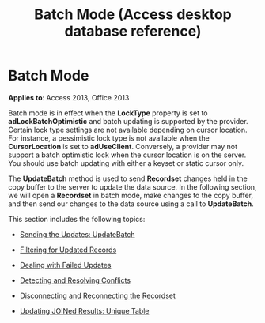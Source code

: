 ﻿---
title: Batch Mode (Access desktop database reference)
TOCTitle: Batch Mode
ms:assetid: b73921f6-5a12-9b26-ea65-99b32dd763f6
ms:mtpsurl: https://msdn.microsoft.com/library/JJ249883(v=office.15)
ms:contentKeyID: 48547294
ms.date: 09/18/2015
mtps_version: v=office.15
---

# Batch Mode


**Applies to**: Access 2013, Office 2013

Batch mode is in effect when the **LockType** property is set to **adLockBatchOptimistic** and batch updating is supported by the provider. Certain lock type settings are not available depending on cursor location. For instance, a pessimistic lock type is not available when the **CursorLocation** is set to **adUseClient**. Conversely, a provider may not support a batch optimistic lock when the cursor location is on the server. You should use batch updating with either a keyset or static cursor only.

The **UpdateBatch** method is used to send **Recordset** changes held in the copy buffer to the server to update the data source. In the following section, we will open a **Recordset** in batch mode, make changes to the copy buffer, and then send our changes to the data source using a call to **UpdateBatch**.

This section includes the following topics:

- [Sending the Updates: UpdateBatch](sending-the-updates-updatebatch.md)

- [Filtering for Updated Records](filtering-for-updated-records.md)

- [Dealing with Failed Updates](dealing-with-failed-updates.md)

- [Detecting and Resolving Conflicts](detecting-and-resolving-conflicts.md)

- [Disconnecting and Reconnecting the Recordset](disconnecting-and-reconnecting-the-recordset.md)

- [Updating JOINed Results: Unique Table](updating-joined-results-unique-table.md)

